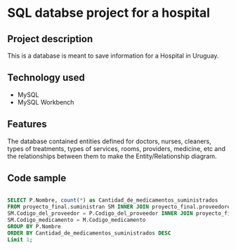# SQL databse project for a hospital
## Project description
This is a database is meant to save information for a Hospital in Uruguay. 

## Technology used
* MySQL
* MySQL Workbench

## Features
The database contained entities defined for doctors, nurses, cleaners, types of treatments, types of services, rooms, providers, medicine, etc and the relationships between them to make the Entity/Relationship diagram.

## Code sample
```sql

SELECT P.Nombre, count(*) as Cantidad_de_medicamentos_suministrados
FROM proyecto_final.suministran SM INNER JOIN proyecto_final.proveedores as P ON
SM.Codigo_del_proveedor = P.Codigo_del_proveedor INNER JOIN proyecto_final.medicamentos as M ON
SM.Codigo_medicamento = M.Codigo_medicamento
GROUP BY P.Nombre
ORDER BY Cantidad_de_medicamentos_suministrados DESC
Limit 1;

```


